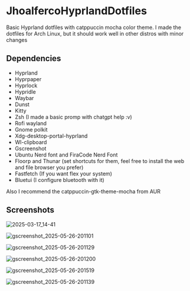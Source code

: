 # JhoalfercoHyprlandDotfiles
Basic Hyprland dotfiles with catppuccin mocha color theme. I made the dotfiles for Arch Linux, but it should work well in other distros with minor changes 

## Dependencies
- Hyprland
- Hyprpaper
- Hyprlock
- Hypridle
- Waybar
- Dunst
- Kitty
- Zsh (I made a basic promp with chatgpt help :v)
- Rofi wayland
- Gnome polkit
- Xdg-desktop-portal-hyprland
- Wl-clipboard
- Gscreenshot
- Ubuntu Nerd font and FiraCode Nerd Font
- Floorp and Thunar (set shortcuts for them, feel free to install the web and file browser you prefer)
- Fastfetch (If you want flex your system)
- Bluetui (I configure bluetooth with it)

Also I recommend the catppuccin-gtk-theme-mocha from AUR

## Screenshots

![2025-03-17_14-41](https://github.com/user-attachments/assets/18f26aac-539a-40a3-a9c9-719c29b1715e)

![gscreenshot_2025-05-26-201101](https://github.com/user-attachments/assets/7f94a8f0-2447-44fb-868c-01039ab9773f)

![gscreenshot_2025-05-26-201129](https://github.com/user-attachments/assets/8147ef41-7509-41f2-8e8b-04e230e82524)

![gscreenshot_2025-05-26-201200](https://github.com/user-attachments/assets/8ef64eaf-2ea2-44e3-9949-bd388d3c1e8b)

![gscreenshot_2025-05-26-201519](https://github.com/user-attachments/assets/3a3de5a2-7d3b-4108-842b-1cbe7a4e5a9d)

![gscreenshot_2025-05-26-201139](https://github.com/user-attachments/assets/37a08929-009b-481f-8b94-c259a2d783c5)






